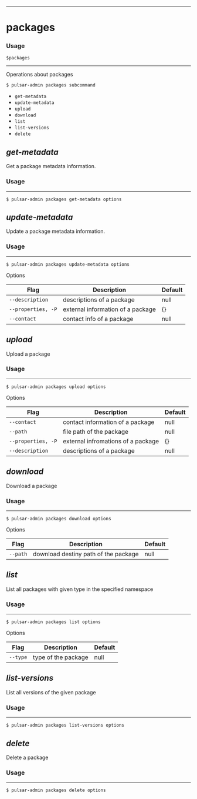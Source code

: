 ------------

# packages

### Usage

`$packages`

------------

Operations about packages


```bdocs-tab:example_shell
$ pulsar-admin packages subcommand
```

* `get-metadata`
* `update-metadata`
* `upload`
* `download`
* `list`
* `list-versions`
* `delete`


## <em>get-metadata</em>

Get a package metadata information.

### Usage

------------


```bdocs-tab:example_shell
$ pulsar-admin packages get-metadata options
```



## <em>update-metadata</em>

Update a package metadata information.

### Usage

------------


```bdocs-tab:example_shell
$ pulsar-admin packages update-metadata options
```

Options


|Flag|Description|Default|
|---|---|---|
| `--description` | descriptions of a package|null|
| `--properties, -P` | external information of a package|{}|
| `--contact` | contact info of a package|null|


## <em>upload</em>

Upload a package

### Usage

------------


```bdocs-tab:example_shell
$ pulsar-admin packages upload options
```

Options


|Flag|Description|Default|
|---|---|---|
| `--contact` | contact information of a package|null|
| `--path` | file path of the package|null|
| `--properties, -P` | external infromations of a package|{}|
| `--description` | descriptions of a package|null|


## <em>download</em>

Download a package

### Usage

------------


```bdocs-tab:example_shell
$ pulsar-admin packages download options
```

Options


|Flag|Description|Default|
|---|---|---|
| `--path` | download destiny path of the package|null|


## <em>list</em>

List all packages with given type in the specified namespace

### Usage

------------


```bdocs-tab:example_shell
$ pulsar-admin packages list options
```

Options


|Flag|Description|Default|
|---|---|---|
| `--type` | type of the package|null|


## <em>list-versions</em>

List all versions of the given package

### Usage

------------


```bdocs-tab:example_shell
$ pulsar-admin packages list-versions options
```



## <em>delete</em>

Delete a package

### Usage

------------


```bdocs-tab:example_shell
$ pulsar-admin packages delete options
```


